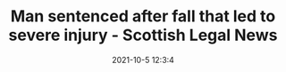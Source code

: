 ---
"title": "Man sentenced after fall that led to severe injury - Scottish Legal News"
"date": "2021-10-5 12:3:4"
"feed_name": "GOOGLENEWSINDUSTRIAL"
"feed_website": "https://news.google.com/search?q=industrial%2Bincident&hl=en-US&gl=US&ceid=US:en"
"feed_rss": "https://news.google.com/rss/search?q=industrial%2Bincident&hl=en-US&gl=US&ceid=US:en"
"link": "https://www.scottishlegal.com/article/man-sentenced-after-fall-that-led-to-severe-injury"
"source": "{'href': 'https://www.scottishlegal.com', 'title': 'Scottish Legal News'}"
"file": "_posts/2021-1-1-8c5b203df9077fcbbcb41d5d003600a08293418b.md"
"accident": "0"
"drilling": "0"
"dead": "0"
"injured": "0"
"arrested": "0"
"place": "unknown place"
"where": "unknown site"
"causes": "unknown"
"place_uri": "unknown place"
---